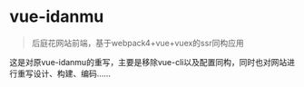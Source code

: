 # vue-idanmu
>后庭花网站前端，基于webpack4+vue+vuex的ssr同构应用

这是对原vue-idanmu的重写，主要是移除vue-cli以及配置同构，同时也对网站进行重写设计、构建、编码……
